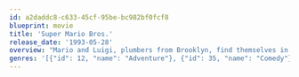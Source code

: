 ```yaml
---
id: a2daddc8-c633-45cf-95be-bc982bf0fcf8
blueprint: movie
title: 'Super Mario Bros.'
release_date: '1993-05-28'
overview: "Mario and Luigi, plumbers from Brooklyn, find themselves in an alternate universe where evolved dinosaurs live in hi-tech squalor. They're the only hope to save our universe from invasion by the dino dictator, Koopa."
genres: '[{"id": 12, "name": "Adventure"}, {"id": 35, "name": "Comedy"}, {"id": 10751, "name": "Family"}, {"id": 14, "name": "Fantasy"}]'
---
```

